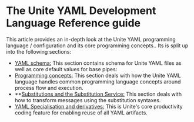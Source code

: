 # The Unite YAML Development Language Reference guide

This article provides an in-depth look at the Unite YAML programming language / configuration and  its core programming concepts.. Its is split up into the following sections:

*  [YAML schema:](schema.md) This section contains schema for Unite YAML files as well as core default values for base pipes:
* [Programming concepts:](Documentation/developing-unite-server-applications/the-unite-development-language/programming-concepts/_index.md) This section deals with how the Unite YAML language handles common programming language concepts around process flow and execution. 
* **[Substitutions and the Substitution Service:](substitutions.md) This section deals with how to transform messages using the substitution syntaxes.
* [YAML Specialisation and derivatives:](specialisations-and-derivatives.md) This is Unite's core productivity coding feature for enabling  reuse of all YAML artifacts.  


